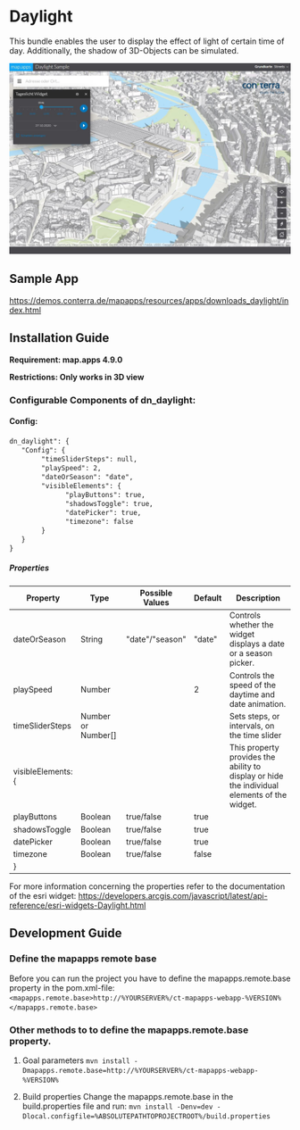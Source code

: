 # Daylight
This bundle enables the user to display the effect of light of certain time of day. Additionally, the shadow of 3D-Objects can be simulated.

![Screenshot App](https://github.com/conterra/mapapps-daylight/blob/master/screenshot.PNG)

## Sample App
https://demos.conterra.de/mapapps/resources/apps/downloads_daylight/index.html

## Installation Guide
**Requirement: map.apps 4.9.0**

**Restrictions: Only works in 3D view**

### Configurable Components of dn_daylight:
#### Config:
``` 
dn_daylight": {
   "Config": {
        "timeSliderSteps": null,
        "playSpeed": 2,
        "dateOrSeason": "date",
        "visibleElements": {
              "playButtons": true,
              "shadowsToggle": true,
              "datePicker": true,
              "timezone": false
        }
   }
}
```

##### Properties

 | Property                       | Type    | Possible Values      | Default               | Description                                                            |
 |--------------------------------|---------|----------------------|-----------------------|------------------------------------------------------------------------|
 | dateOrSeason                   | String  | "date"/"season"      | "date"                | Controls whether the widget displays a date or a season picker.        |
 | playSpeed                      | Number  |                      | 2                 | Controls the speed of the daytime and date animation.                  |
 | timeSliderSteps                | Number or Number[]  |          |                       | Sets steps, or intervals, on the time slider                           |
 | visibleElements: {             |         |                      |                       | This property provides the ability to display or hide the individual elements of the widget. | 
 |          playButtons           | Boolean | true/false           | true                  |                                                                        |
 |          shadowsToggle         | Boolean | true/false           | true                  |                                                                        |
 |          datePicker            | Boolean | true/false           | true                  |                                                                        |
 |          timezone              | Boolean | true/false           | false                 |                                                                        |
 |                  }             |         |                      |                       |                                                                        |                                           |


For more information concerning the properties refer to the documentation of the esri widget: https://developers.arcgis.com/javascript/latest/api-reference/esri-widgets-Daylight.html
## Development Guide
### Define the mapapps remote base
Before you can run the project you have to define the mapapps.remote.base property in the pom.xml-file:
`<mapapps.remote.base>http://%YOURSERVER%/ct-mapapps-webapp-%VERSION%</mapapps.remote.base>`

### Other methods to to define the mapapps.remote.base property.
1. Goal parameters
`mvn install -Dmapapps.remote.base=http://%YOURSERVER%/ct-mapapps-webapp-%VERSION%`

2. Build properties
Change the mapapps.remote.base in the build.properties file and run:
`mvn install -Denv=dev -Dlocal.configfile=%ABSOLUTEPATHTOPROJECTROOT%/build.properties`
